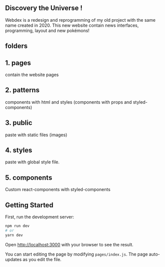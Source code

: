 ## Discovery the Universe !

Webdex is a redesign and reprogramming of my old project with the same name created in 2020. This new website contain news interfaces, programming, layout and new pokémons!


## folders

## 1. pages

contain the website pages

## 2. patterns

components with html and styles (components with props and styled-components)

## 3. public

paste with static files (images)

## 4. styles

paste with global style file. 

## 5. components

Custom react-components with styled-components

## Getting Started

First, run the development server:

```bash
npm run dev
# or
yarn dev
```

Open [http://localhost:3000](http://localhost:3000) with your browser to see the result.

You can start editing the page by modifying `pages/index.js`. The page auto-updates as you edit the file.